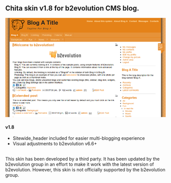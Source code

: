 ## Chita skin v1.8 for b2evolution CMS blog.

<img src="skinshot-big.png"/>

#### v1.8

- Sitewide_header included for easier multi-blogging experience
- Visual adjustments to b2evolution v6.6+

<br/>
This skin has been developed by a third party. It has been updated by the b2evolution group in an effort to make it work with the latest version of b2evolution. However, this skin is not officially supported by the b2evolution group.
